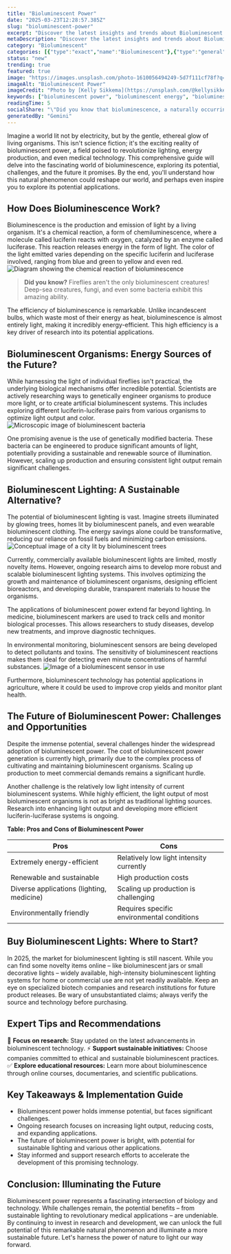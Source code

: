 ```yaml
---
title: "Bioluminescent Power"
date: "2025-03-23T12:28:57.385Z"
slug: "bioluminescent-power"
excerpt: "Discover the latest insights and trends about Bioluminescent Power. This comprehensive guide covers everything you need to know about Bioluminescent Power in 2025."
metaDescription: "Discover the latest insights and trends about Bioluminescent Power. This comprehensive guide covers everything you need to know about Bioluminescent Power ..."
category: "Bioluminescent"
categories: [{"type":"exact","name":"Bioluminescent"},{"type":"general","name":"Energy"},{"type":"medium","name":"Renewable Energy"},{"type":"specific","name":"Biotechnology"},{"type":"niche","name":"Enzyme Engineering"}]
status: "new"
trending: true
featured: true
image: "https://images.unsplash.com/photo-1610056494249-5d7f111cf78f?q=85&w=1200&fit=max&fm=webp&auto=compress"
imageAlt: "Bioluminescent Power"
imageCredit: "Photo by [Kelly Sikkema](https://unsplash.com/@kellysikkema) on Unsplash"
keywords: ["bioluminescent power", "bioluminescent energy", "bioluminescence technology", "bioluminescent lighting", "future of bioluminescent power", "buy bioluminescent lights", "bioluminescent power applications", "bioluminescent organisms energy", "how does bioluminescence work", "bioluminescent power generation cost"]
readingTime: 5
socialShare: "\"Did you know that bioluminescence, a naturally occurring light source, could soon replace our reliance on electricity?  The future of lighting might just be glowing in the dark!\""
generatedBy: "Gemini"
---
```


Imagine a world lit not by electricity, but by the gentle, ethereal glow of living organisms. This isn't science fiction; it's the exciting reality of bioluminescent power, a field poised to revolutionize lighting, energy production, and even medical technology.  This comprehensive guide will delve into the fascinating world of bioluminescence, exploring its potential, challenges, and the future it promises.  By the end, you'll understand how this natural phenomenon could reshape our world, and perhaps even inspire you to explore its potential applications.

## How Does Bioluminescence Work?

Bioluminescence is the production and emission of light by a living organism.  It's a chemical reaction, a form of chemiluminescence, where a molecule called luciferin reacts with oxygen, catalyzed by an enzyme called luciferase. This reaction releases energy in the form of light.  The color of the light emitted varies depending on the specific luciferin and luciferase involved, ranging from blue and green to yellow and even red. ![Diagram showing the chemical reaction of bioluminescence](https://images.unsplash.com/photo-1466629437334-b4f6603563c5?q=85&w=1200&fit=max&fm=webp&auto=compress)

> **Did you know?**  Fireflies aren't the only bioluminescent creatures!  Deep-sea creatures, fungi, and even some bacteria exhibit this amazing ability.

The efficiency of bioluminescence is remarkable. Unlike incandescent bulbs, which waste most of their energy as heat, bioluminescence is almost entirely light, making it incredibly energy-efficient.  This high efficiency is a key driver of research into its potential applications.

## Bioluminescent Organisms: Energy Sources of the Future?

While harnessing the light of individual fireflies isn't practical, the underlying biological mechanisms offer incredible potential. Scientists are actively researching ways to genetically engineer organisms to produce more light, or to create artificial bioluminescent systems.  This includes exploring different luciferin-luciferase pairs from various organisms to optimize light output and color.  ![Microscopic image of bioluminescent bacteria](https://images.unsplash.com/photo-1515191107209-c28698631303?q=85&w=1200&fit=max&fm=webp&auto=compress)

One promising avenue is the use of genetically modified bacteria.  These bacteria can be engineered to produce significant amounts of light, potentially providing a sustainable and renewable source of illumination.  However, scaling up production and ensuring consistent light output remain significant challenges.

## Bioluminescent Lighting: A Sustainable Alternative?

The potential of bioluminescent lighting is vast. Imagine streets illuminated by glowing trees, homes lit by bioluminescent panels, and even wearable bioluminescent clothing.  The energy savings alone could be transformative, reducing our reliance on fossil fuels and minimizing carbon emissions. ![Conceptual image of a city lit by bioluminescent trees](https://images.unsplash.com/photo-1467579424161-6bbc141569d7?q=85&w=1200&fit=max&fm=webp&auto=compress)

Currently, commercially available bioluminescent lights are limited, mostly novelty items.  However, ongoing research aims to develop more robust and scalable bioluminescent lighting systems. This involves optimizing the growth and maintenance of bioluminescent organisms, designing efficient bioreactors, and developing durable, transparent materials to house the organisms.



The applications of bioluminescent power extend far beyond lighting.  In medicine, bioluminescent markers are used to track cells and monitor biological processes.  This allows researchers to study diseases, develop new treatments, and improve diagnostic techniques.

In environmental monitoring, bioluminescent sensors are being developed to detect pollutants and toxins.  The sensitivity of bioluminescent reactions makes them ideal for detecting even minute concentrations of harmful substances.  ![Image of a bioluminescent sensor in use](https://images.unsplash.com/photo-1610056494249-5d7f111cf78f?q=85&w=1200&fit=max&fm=webp&auto=compress)

Furthermore, bioluminescent technology has potential applications in agriculture, where it could be used to improve crop yields and monitor plant health.

## The Future of Bioluminescent Power: Challenges and Opportunities

Despite the immense potential, several challenges hinder the widespread adoption of bioluminescent power.  The cost of bioluminescent power generation is currently high, primarily due to the complex process of cultivating and maintaining bioluminescent organisms.  Scaling up production to meet commercial demands remains a significant hurdle.

Another challenge is the relatively low light intensity of current bioluminescent systems.  While highly efficient, the light output of most bioluminescent organisms is not as bright as traditional lighting sources.  Research into enhancing light output and developing more efficient luciferin-luciferase systems is ongoing.

**Table: Pros and Cons of Bioluminescent Power**

| Pros                                     | Cons                                         |
|------------------------------------------|---------------------------------------------|
| Extremely energy-efficient             | Relatively low light intensity currently     |
| Renewable and sustainable                | High production costs                         |
| Diverse applications (lighting, medicine) | Scaling up production is challenging         |
| Environmentally friendly                 | Requires specific environmental conditions    |

## Buy Bioluminescent Lights: Where to Start?

In 2025, the market for bioluminescent lighting is still nascent. While you can find some novelty items online – like bioluminescent jars or small decorative lights –  widely available, high-intensity bioluminescent lighting systems for home or commercial use are not yet readily available.  Keep an eye on specialized biotech companies and research institutions for future product releases.  Be wary of unsubstantiated claims; always verify the source and technology before purchasing.

## Expert Tips and Recommendations

🔑 **Focus on research:** Stay updated on the latest advancements in bioluminescent technology.
⚡ **Support sustainable initiatives:** Choose companies committed to ethical and sustainable bioluminescent practices.
✅ **Explore educational resources:** Learn more about bioluminescence through online courses, documentaries, and scientific publications.

## Key Takeaways & Implementation Guide

* Bioluminescent power holds immense potential, but faces significant challenges.
* Ongoing research focuses on increasing light output, reducing costs, and expanding applications.
* The future of bioluminescent power is bright, with potential for sustainable lighting and various other applications.
* Stay informed and support research efforts to accelerate the development of this promising technology.

## Conclusion: Illuminating the Future

Bioluminescent power represents a fascinating intersection of biology and technology. While challenges remain, the potential benefits – from sustainable lighting to revolutionary medical applications – are undeniable.  By continuing to invest in research and development, we can unlock the full potential of this remarkable natural phenomenon and illuminate a more sustainable future.  Let's harness the power of nature to light our way forward.

